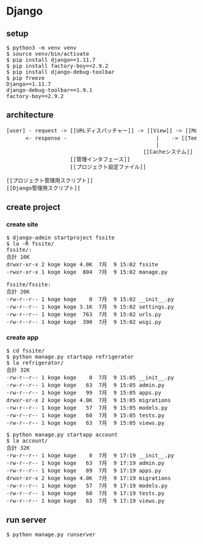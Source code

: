 # Django

## setup
<pre>
$ python3 -m venv venv
$ source venv/bin/activate
$ pip install django==1.11.7
$ pip install factory-boy==2.9.2
$ pip install django-debug-toolbar
$ pip freeze
Django==1.11.7
django-debug-toolbar==1.9.1
factory-boy==2.9.2
</pre>

## architecture
<pre>
[user] - request -> [[URLディスパッチャー]] -> [[View]] -> [[Model]] -> [RDB]
      <- response -                            |    -> [[Templateシステム]]
                                               |
                                           [[Cacheシステム]] -> [cache(memchache等)]
                    [[管理インタフェース]]
                    [[プロジェクト設定ファイル]]

[[プロジェクト管理用スクリプト]]
[[Django管理用スクリプト]]
</pre>

## create project

### create site
<pre>
$ django-admin startproject fssite
$ la -R fssite/
fssite/:
合計 16K
drwxr-xr-x 2 koge koge 4.0K  7月  9 15:02 fssite
-rwxr-xr-x 1 koge koge  804  7月  9 15:02 manage.py

fssite/fssite:
合計 20K
-rw-r--r-- 1 koge koge    0  7月  9 15:02 __init__.py
-rw-r--r-- 1 koge koge 3.1K  7月  9 15:02 settings.py
-rw-r--r-- 1 koge koge  763  7月  9 15:02 urls.py
-rw-r--r-- 1 koge koge  390  7月  9 15:02 wsgi.py
</pre>

### create app
<pre>
$ cd fssite/
$ python manage.py startapp refrigerator
$ la refrigerator/
合計 32K
-rw-r--r-- 1 koge koge    0  7月  9 15:05 __init__.py
-rw-r--r-- 1 koge koge   63  7月  9 15:05 admin.py
-rw-r--r-- 1 koge koge   99  7月  9 15:05 apps.py
drwxr-xr-x 2 koge koge 4.0K  7月  9 15:05 migrations
-rw-r--r-- 1 koge koge   57  7月  9 15:05 models.py
-rw-r--r-- 1 koge koge   60  7月  9 15:05 tests.py
-rw-r--r-- 1 koge koge   63  7月  9 15:05 views.py
</pre>
<pre>
$ python manage.py startapp account
$ la account/
合計 32K
-rw-r--r-- 1 koge koge    0  7月  9 17:19 __init__.py
-rw-r--r-- 1 koge koge   63  7月  9 17:19 admin.py
-rw-r--r-- 1 koge koge   89  7月  9 17:19 apps.py
drwxr-xr-x 2 koge koge 4.0K  7月  9 17:19 migrations
-rw-r--r-- 1 koge koge   57  7月  9 17:19 models.py
-rw-r--r-- 1 koge koge   60  7月  9 17:19 tests.py
-rw-r--r-- 1 koge koge   63  7月  9 17:19 views.py
</pre>

## run server
<pre>
$ python manage.py runserver
</pre>
